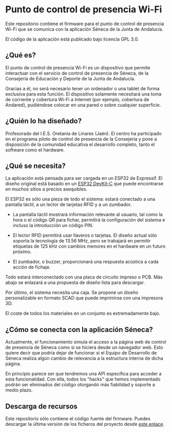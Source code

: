 Punto de control de presencia Wi-Fi
===================================
Este repositorio contiene el firmware para el punto de control de presencia Wi-Fi que 
se comunica con la aplicación Séneca de la Junta de Andalucía.

El código de la aplicación está publicado bajo licencia GPL 3.0.

¿Qué es?
--------
El punto de control de presencia Wi-Fi es un dispositivo que permite interactuar con el
servicio de control de presencia de Séneca, de la Consejería de Educación y Deporte 
de la Junta de Andalucía.

Gracias a él, no será necesario tener un ordenador o una tablet de forma exclusiva para 
esta función. El dispositivo solamente necesitará una toma de corriente y cobertura Wi-Fi
a Internet (por ejemplo, cobertura de Andared), pudiéndose colocar en una pared o sobre 
cualquier superficie.

¿Quién lo ha diseñado?
----------------------
Profesorado del I.E.S. Oretania de Linares (Jaén). El centro ha participado en el programa
piloto de control de presencia de la Consejería y pone a disposición de la comunidad
educativa el desarrollo completo, tanto el software como el hardware.

¿Qué se necesita?
-----------------
La aplicación está pensada para ser cargada en un ESP32 de Expressif. El diseño original
está basado en un [ESP32 DevKit-C](https://www.espressif.com/en/products/devkits/esp32-devkitc/overview)
que puede encontrarse en muchos sitios a precios asequibles.

El ESP32 es sólo una pieza de todo el sistema: estará conectado a una pantalla táctil, a un lector de tarjetas RFID y a un zumbador.

* La pantalla táctil mostrará información relevante al usuario, tal como la hora o el código
  QR para fichar, permitirá la configuración del sistema e incluso la introducción un código PIN.

* El lector RFID permitirá usar llaveros o tarjetas. El diseño actual sólo soporta la tecnología
  de 13.56 MHz, pero se trabajará en permitir etiquetas de 125 kHz con cambios menores en el
  hardware en un futuro próximo.

* El zumbador, o buzzer, proporcionará una respuesta acústica a cada acción de fichaje.

Todo estará interconectado con una placa de circuito impreso o PCB. Más abajo se enlazará
a una propuesta de diseño lista para descargar.

Por último, el sistema necesita una caja. Se propone un diseño personalizable en formato SCAD
que puede imprimirse con una impresora 3D.

El coste de todos los materiales en un conjunto es extremadamente bajo.

¿Cómo se conecta con la aplicación Séneca?
------------------------------------------
Actualmente, el funcionamiento simula el acceso a la página web de control de presencia
de Séneca como si se hiciera desde un navegador web. Esto quiere decir que podría dejar
de funcionar si el Equipo de Desarrollo de Séneca realiza algún cambio de relevancia a
la estructura interna de dicha página.

En principio parece ser que tendremos una API específica para acceder a esta funcionalidad.
Con ella, todos los "hacks" que hemos implementado podrán ser eliminados del código
otorgando más fiabilidad y soporte a medio plazo.

Descarga de recursos
--------------------
Este repositorio sólo contiene el código fuente del firmware. Puedes descargar la última
versión de los ficheros del proyecto desde [este enlace](https://drive.google.com/drive/folders/19vDfP-dDWeiWx2o5_p8hLuGxcC6yYe33?usp=sharing).